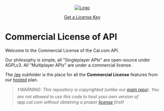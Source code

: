 <!-- PROJECT LOGO -->
<div align="center">
  <a href="https://cal.com/enterprise">
    <img src="https://user-images.githubusercontent.com/8019099/133430653-24422d2a-3c8d-4052-9ad6-0580597151ee.png" alt="Logo">
  </a>
  
  <a href="https://console.cal.com/">Get a License Key</a>
</div>

# Commercial License of API

Welcome to the Commercial License of the Cal.com API.

Our philosophy is simple, all "Singleplayer APIs" are open-source under AGPLv3. All "Multiplayer APIs" are under a commercial license.

The [/ee](https://github.com/calcom/cal.com/tree/main/apps/api/v2/ee) subfolder is the place for all the **Commercial License** features from our [hosted](https://cal.com/pricing) plan.

> _❗ WARNING: This repository is copyrighted (unlike our [main repo](https://github.com/calcom/cal.com)). You are not allowed to use this code to host your own version of app.cal.com without obtaining a proper [license](https://go.cal.com/get-license) first❗_
